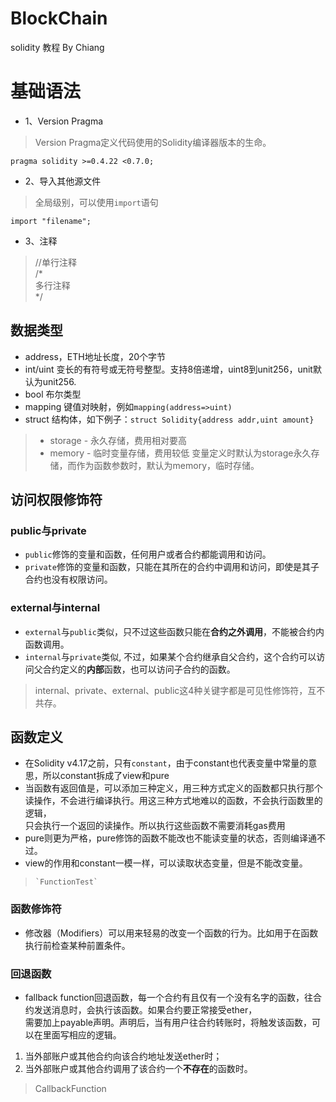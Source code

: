 # BlockChain
solidity 教程 By Chiang
# 基础语法
* 1、Version Pragma
>Version Pragma定义代码使用的Solidity编译器版本的生命。
```
pragma solidity >=0.4.22 <0.7.0;
```
* 2、导入其他源文件
>全局级别，可以使用`import`语句
````
import "filename";
````
* 3、注释
>//单行注释\
>/*\
>   多行注释\
>*/
## 数据类型
* address，ETH地址长度，20个字节
* int/uint 变长的有符号或无符号整型。支持8倍递增，uint8到unit256，unit默认为unit256.
* bool 布尔类型
* mapping 键值对映射，例如`mapping(address=>uint)`
* struct 结构体，如下例子：`struct Solidity{address addr,uint amount}`
>* storage - 永久存储，费用相对要高
>* memory - 临时变量存储，费用较低
>变量定义时默认为storage永久存储，而作为函数参数时，默认为memory，临时存储。
## 访问权限修饰符
### public与private 
* `public`修饰的变量和函数，任何用户或者合约都能调用和访问。
* `private`修饰的变量和函数，只能在其所在的合约中调用和访问，即使是其子合约也没有权限访问。
### external与internal
* `external`与`public`类似，只不过这些函数只能在**合约之外调用**，不能被合约内函数调用。
* `internal`与`private`类似, 不过，如果某个合约继承自父合约，这个合约可以访问父合约定义的**内部**函数，也可以访问子合约的函数。
> internal、private、external、public这4种关键字都是可见性修饰符，互不共存。

## 函数定义
* 在Solidity v4.17之前，只有`constant`，由于constant也代表变量中常量的意思，所以constant拆成了view和pure
* 当函数有返回值是，可以添加三种定义，用三种方式定义的函数都只执行那个读操作，不会进行编译执行。用这三种方式地难以的函数，不会执行函数里的逻辑，\
只会执行一个返回的读操作。所以执行这些函数不需要消耗gas费用
* pure则更为严格，pure修饰的函数不能改也不能读变量的状态，否则编译通不过。
* view的作用和constant一模一样，可以读取状态变量，但是不能改变量。
> ```
> `FunctionTest`
> ```
### 函数修饰符
* 修改器（Modifiers）可以用来轻易的改变一个函数的行为。比如用于在函数执行前检查某种前置条件。

### 回退函数
* fallback function回退函数，每一个合约有且仅有一个没有名字的函数，往合约发送消息时，会执行该函数。如果合约要正常接受ether，\
需要加上payable声明。声明后，当有用户往合约转账时，将触发该函数，可以在里面写相应的逻辑。
1. 当外部账户或其他合约向该合约地址发送ether时；
2. 当外部账户或其他合约调用了该合约一个**不存在**的函数时。
>CallbackFunction